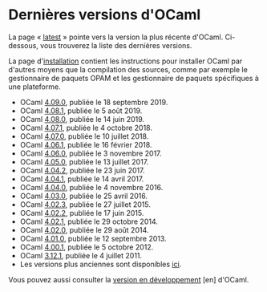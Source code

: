<!-- ((! set title Versions !)) ((! set releases !)) -->

# Dernières versions d'OCaml

La page « [latest](latest/) » pointe vers la version la plus récente
d'OCaml.  Ci-dessous, vous trouverez la liste des dernières versions.

La page d'[installation](/docs/install.fr.html) contient les
instructions pour installer OCaml par d'autres moyens que la
compilation des sources, comme par exemple le gestionnaire de paquets
OPAM et les gestionnaire de paquets spécifiques à une plateforme.

* OCaml [4.09.0](4.09.0.html), publiée le 18 septembre 2019.
* OCaml [4.08.1](4.08.1.html), publiée le 5 août 2019.
* OCaml [4.08.0](4.08.0.html), publiée le 14 juin 2019.
* OCaml [4.07.1](4.07.1.html), publiée le 4 octobre 2018.
* OCaml [4.07.0](4.07.0.html), publiée le 10 juillet 2018.
* OCaml [4.06.1](4.06.1.html), publiée le 16 février 2018.
* OCaml [4.06.0](4.06.html), publiée le 3 novembre 2017.
* OCaml [4.05.0](4.05.html), publiée le 13 juillet 2017.
* OCaml [4.04.2](4.04.html), publiée le 23 juin 2017.
* OCaml [4.04.1](4.04.html), publiée le 14 avril 2017.
* OCaml [4.04.0](4.04.html), publiée le 4 novembre 2016.
* OCaml [4.03.0](4.03.html), publiée le 25 avril 2016.
* OCaml [4.02.3](4.02.html), publiée le 27 juillet 2015.
* OCaml [4.02.2](4.02.html), publiée le 17 juin 2015.
* OCaml [4.02.1](4.02.html), publiée le 29 octobre 2014.
* OCaml [4.02.0](4.02.html), publiée le 29 août 2014.
* OCaml [4.01.0](4.01.0.html), publiée le 12 septembre 2013.
* OCaml [4.00.1](4.00.1.html), publiée le 5 octobre 2012.
* OCaml [3.12.1](3.12.1.html), publiée le 4 juillet 2011.
* Les versions plus anciennes sont disponibles 
  [ici](http://caml.inria.fr/pub/distrib/).

Vous pouvez aussi consulter la
[version en développement](https://github.com/ocaml/ocaml) [en] d'OCaml.
